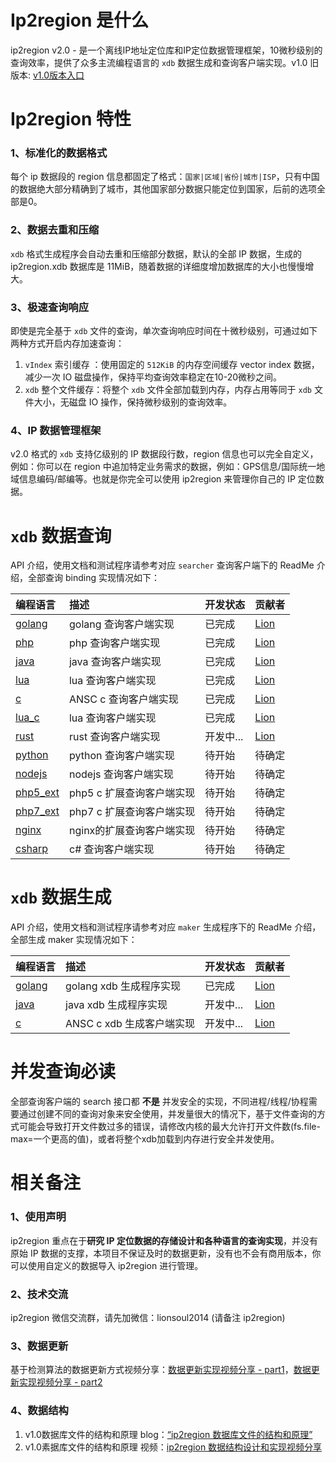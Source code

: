 # Ip2region 是什么

ip2region v2.0 - 是一个离线IP地址定位库和IP定位数据管理框架，10微秒级别的查询效率，提供了众多主流编程语言的 `xdb` 数据生成和查询客户端实现。v1.0 旧版本: [v1.0版本入口](v1.0)



# Ip2region 特性

### 1、标准化的数据格式

每个 ip 数据段的 region 信息都固定了格式：`国家|区域|省份|城市|ISP`，只有中国的数据绝大部分精确到了城市，其他国家部分数据只能定位到国家，后前的选项全部是0。


### 2、数据去重和压缩

`xdb` 格式生成程序会自动去重和压缩部分数据，默认的全部 IP 数据，生成的 ip2region.xdb 数据库是 11MiB，随着数据的详细度增加数据库的大小也慢慢增大。

### 3、极速查询响应

即使是完全基于 `xdb` 文件的查询，单次查询响应时间在十微秒级别，可通过如下两种方式开启内存加速查询：

1. `vIndex` 索引缓存 ：使用固定的 `512KiB` 的内存空间缓存 vector index 数据，减少一次 IO 磁盘操作，保持平均查询效率稳定在10-20微秒之间。
2. `xdb` 整个文件缓存：将整个 `xdb` 文件全部加载到内存，内存占用等同于 `xdb` 文件大小，无磁盘 IO 操作，保持微秒级别的查询效率。

### 4、IP 数据管理框架

v2.0 格式的 `xdb` 支持亿级别的 IP 数据段行数，region 信息也可以完全自定义，例如：你可以在 region 中追加特定业务需求的数据，例如：GPS信息/国际统一地域信息编码/邮编等。也就是你完全可以使用 ip2region 来管理你自己的 IP 定位数据。



# `xdb` 数据查询

API 介绍，使用文档和测试程序请参考对应 `searcher` 查询客户端下的 ReadMe 介绍，全部查询 binding 实现情况如下：

| 编程语言 | 描述 | 开发状态   | 贡献者 |
| :--- | :--- |:-------| :--- |
| [golang](binding/golang) | golang 查询客户端实现 | 已完成    | [Lion](https://github.com/lionsoul2014) |
| [php](binding/php) | php 查询客户端实现 | 已完成    | [Lion](https://github.com/lionsoul2014) |
| [java](binding/java) | java 查询客户端实现 | 已完成 | [Lion](https://github.com/lionsoul2014) |
| [lua](binding/lua) | lua 查询客户端实现 | 已完成 | [Lion](https://github.com/lionsoul2014) |
| [c](binding/c) | ANSC c 查询客户端实现 | 已完成 | [Lion](https://github.com/lionsoul2014) |
| [lua_c](binding/lua_c) | lua 查询客户端实现 | 已完成 | [Lion](https://github.com/lionsoul2014) |
| [rust](binding/rust) | rust 查询客户端实现 | 开发中... | [Lion](https://github.com/lionsoul2014) |
| [python](binding/python) | python 查询客户端实现 | 待开始    | 待确定 |
| [nodejs](binding/nodejs) | nodejs 查询客户端实现 | 待开始    | 待确定 |
| [php5_ext](binding/php5_ext) | php5 c 扩展查询客户端实现 | 待开始    | 待确定 |
| [php7_ext](binding/php7_ext) | php7 c 扩展查询客户端实现 | 待开始    | 待确定 |
| [nginx](binding/nginx) | nginx的扩展查询客户端实现 | 待开始    | 待确定 |
| [csharp](binding/csharp) | c# 查询客户端实现 | 待开始    | 待确定 |



# `xdb` 数据生成

API 介绍，使用文档和测试程序请参考对应 `maker` 生成程序下的 ReadMe 介绍，全部生成 maker 实现情况如下：

| 编程语言 | 描述 | 开发状态 | 贡献者 |
| :--- | :--- | :--- | :--- |
| [golang](maker/golang) | golang xdb 生成程序实现 | 已完成 | [Lion](https://github.com/lionsoul2014) |
| [java](maker/java) | java xdb 生成程序实现 | 开发中... | [Lion](https://github.com/lionsoul2014) |
| [c](maker/c) | ANSC c xdb 生成客户端实现 | 开发中... | [Lion](https://github.com/lionsoul2014) |



# 并发查询必读

全部查询客户端的 search 接口都 <b>不是</b> 并发安全的实现，不同进程/线程/协程需要通过创建不同的查询对象来安全使用，并发量很大的情况下，基于文件查询的方式可能会导致打开文件数过多的错误，请修改内核的最大允许打开文件数(fs.file-max=一个更高的值)，或者将整个xdb加载到内存进行安全并发使用。


# 相关备注

### 1、使用声明 
ip2region 重点在于<b>研究 IP 定位数据的存储设计和各种语言的查询实现</b>，并没有原始 IP 数据的支撑，本项目不保证及时的数据更新，没有也不会有商用版本，你可以使用自定义的数据导入 ip2region 进行管理。

### 2、技术交流
ip2region 微信交流群，请先加微信：lionsoul2014 (请备注 ip2region)

### 3、数据更新
基于检测算法的数据更新方式视频分享：[数据更新实现视频分享 - part1](https://www.bilibili.com/video/BV1934y1E7Q5/)，[数据更新实现视频分享 - part2](https://www.bilibili.com/video/BV1pF411j7Aw/)

### 4、数据结构
1. v1.0数据库文件的结构和原理 blog：[“ip2region 数据库文件的结构和原理”](https://github.com/dongyado/dongyado.github.io/blob/master/_posts/2016-08-18-structure-of-ip2region-database-file.md)
2. v1.0素据库文件的结构和原理 视频：[ip2region 数据结构设计和实现视频分享](https://www.bilibili.com/video/BV1wv4y1N7SD)
